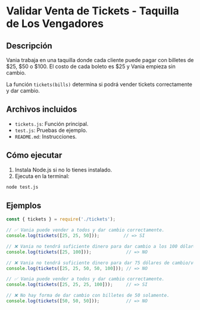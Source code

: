 # Validar Venta de Tickets - Taquilla de Los Vengadores

## Descripción

Vania trabaja en una taquilla donde cada cliente puede pagar con billetes de $25, $50 o $100. El costo de cada boleto es $25 y Vania empieza sin cambio.

La función `tickets(bills)` determina si podrá vender tickets correctamente y dar cambio.

## Archivos incluidos

- `tickets.js`: Función principal.
- `test.js`: Pruebas de ejemplo.
- `README.md`: Instrucciones.

## Cómo ejecutar

1. Instala Node.js si no lo tienes instalado.
2. Ejecuta en la terminal:

```bash
node test.js
```

## Ejemplos

```javascript
const { tickets } = require('./tickets');

// ✅ Vania puede vender a todos y dar cambio correctamente.
console.log(tickets([25, 25, 50]));         // => SI

// ❌ Vania no tendrá suficiente dinero para dar cambio a los 100 dólares.
console.log(tickets([25, 100]));             // => NO

// ❌ Vania no tendrá suficiente dinero para dar 75 dólares de cambio/vuelto (no puedes crear dos billetes de 25 a partir de un billete de 50).
console.log(tickets([25, 25, 50, 50, 100])); // => NO

// ✅ Vania puede vender a todos y dar cambio correctamente.
console.log(tickets([25, 25, 25, 100]));     // => SI

// ❌ No hay forma de dar cambio con billetes de 50 solamente.
console.log(tickets([50, 50, 50]));          // => NO
```